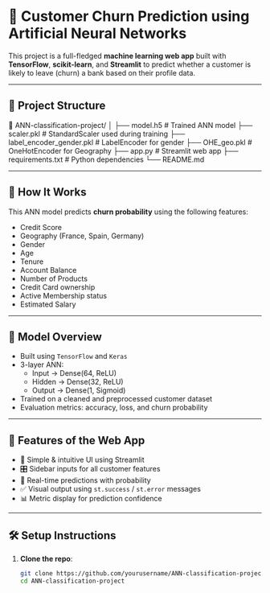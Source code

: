 # 🔮 Customer Churn Prediction using Artificial Neural Networks

This project is a full-fledged **machine learning web app** built with **TensorFlow**, **scikit-learn**, and **Streamlit** to predict whether a customer is likely to leave (churn) a bank based on their profile data.

---

## 📂 Project Structure

📁 ANN-classification-project/ │ ├── model.h5 # Trained ANN model ├── scaler.pkl # StandardScaler used during training ├── label_encoder_gender.pkl # LabelEncoder for gender ├── OHE_geo.pkl # OneHotEncoder for Geography ├── app.py # Streamlit web app ├── requirements.txt # Python dependencies └── README.md 


---

## 🚀 How It Works

This ANN model predicts **churn probability** using the following features:

- Credit Score
- Geography (France, Spain, Germany)
- Gender
- Age
- Tenure
- Account Balance
- Number of Products
- Credit Card ownership
- Active Membership status
- Estimated Salary

---

## 🧠 Model Overview

- Built using `TensorFlow` and `Keras`
- 3-layer ANN:
  - Input → Dense(64, ReLU)
  - Hidden → Dense(32, ReLU)
  - Output → Dense(1, Sigmoid)
- Trained on a cleaned and preprocessed customer dataset
- Evaluation metrics: accuracy, loss, and churn probability

---

## 🎯 Features of the Web App

- 🧾 Simple & intuitive UI using Streamlit
- 🎛 Sidebar inputs for all customer features
- 🔁 Real-time predictions with probability
- ✅ Visual output using `st.success` / `st.error` messages
- 📊 Metric display for prediction confidence

---

## 🛠 Setup Instructions

1. **Clone the repo**:
   ```bash
   git clone https://github.com/yourusername/ANN-classification-project.git
   cd ANN-classification-project

